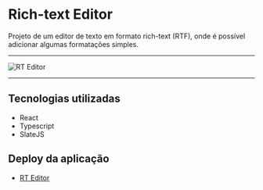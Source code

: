 # Rich-text Editor

Projeto de um editor de texto em formato rich-text (RTF),
onde é possível adicionar algumas formatações simples.

***

![RT Editor](https://user-images.githubusercontent.com/91793932/185408723-45e044f7-daeb-4cc7-b99c-8e72c3751b7a.png)

***

## Tecnologias utilizadas

  - React
  - Typescript
  - SlateJS

## Deploy da aplicação

  - [RT Editor](https://rt-editor.netlify.app/)
